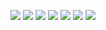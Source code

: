 ![](https://static001.geekbang.org/resource/image/1d/30/1d29bf1eb0f943a91fd233105f06c830.jpg)
![](https://static001.geekbang.org/resource/image/be/0e/bec42567b46fe69e4e4d4e427f625c0e.jpg)
![](https://static001.geekbang.org/resource/image/5a/fd/5a48f52da754b201ff4ca1ab831875fd.jpg)
![](https://static001.geekbang.org/resource/image/96/e2/96c2368e46d049dd60f85b82c7cbb1e2.jpg)
![](https://static001.geekbang.org/resource/image/4f/52/4fc17ea8b6877c8a3fe7cbb906575e52.jpg)
![](https://static001.geekbang.org/resource/image/5f/f5/5f5d850a0eb1998da4005a378078a7f5.jpg)
![](https://static001.geekbang.org/resource/image/7f/99/7f42798b9aa414fe10bd240963854e99.jpg)

